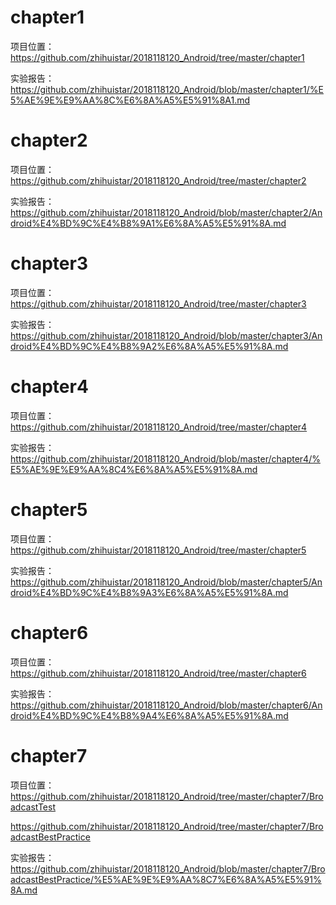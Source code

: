 # chapter1

项目位置：https://github.com/zhihuistar/2018118120_Android/tree/master/chapter1

实验报告：https://github.com/zhihuistar/2018118120_Android/blob/master/chapter1/%E5%AE%9E%E9%AA%8C%E6%8A%A5%E5%91%8A1.md

# chapter2

项目位置：https://github.com/zhihuistar/2018118120_Android/tree/master/chapter2

实验报告：https://github.com/zhihuistar/2018118120_Android/blob/master/chapter2/Android%E4%BD%9C%E4%B8%9A1%E6%8A%A5%E5%91%8A.md

# chapter3

项目位置：https://github.com/zhihuistar/2018118120_Android/tree/master/chapter3

实验报告：https://github.com/zhihuistar/2018118120_Android/blob/master/chapter3/Android%E4%BD%9C%E4%B8%9A2%E6%8A%A5%E5%91%8A.md

# chapter4

项目位置：https://github.com/zhihuistar/2018118120_Android/tree/master/chapter4

实验报告：https://github.com/zhihuistar/2018118120_Android/blob/master/chapter4/%E5%AE%9E%E9%AA%8C4%E6%8A%A5%E5%91%8A.md

# chapter5

项目位置：https://github.com/zhihuistar/2018118120_Android/tree/master/chapter5

实验报告：https://github.com/zhihuistar/2018118120_Android/blob/master/chapter5/Android%E4%BD%9C%E4%B8%9A3%E6%8A%A5%E5%91%8A.md

# chapter6

项目位置：https://github.com/zhihuistar/2018118120_Android/tree/master/chapter6

实验报告：https://github.com/zhihuistar/2018118120_Android/blob/master/chapter6/Android%E4%BD%9C%E4%B8%9A4%E6%8A%A5%E5%91%8A.md

# chapter7

项目位置：https://github.com/zhihuistar/2018118120_Android/tree/master/chapter7/BroadcastTest

https://github.com/zhihuistar/2018118120_Android/tree/master/chapter7/BroadcastBestPractice

实验报告：https://github.com/zhihuistar/2018118120_Android/blob/master/chapter7/BroadcastBestPractice/%E5%AE%9E%E9%AA%8C7%E6%8A%A5%E5%91%8A.md